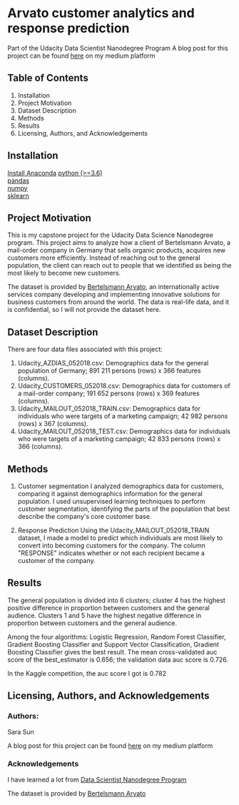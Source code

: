 # Arvato customer analytics and response prediction
 Part of the Udacity Data Scientist Nanodegree Program
 A blog post for this project can be found [here]( ) on my medium platform
## Table of Contents
1. Installation
2. Project Motivation
3. Dataset Description
4. Methods
5. Results
6. Licensing, Authors, and Acknowledgements
## Installation
  [Install Anaconda](https://www.anaconda.com/products/individual#Downloads)
  [python (>=3.6)](https://www.python.org/downloads/)\
  [pandas](https://pandas.pydata.org/)\
  [numpy](https://numpy.org/)\
  [sklearn](https://sklearn.org/)

## Project Motivation
This is my capstone project for the Udacity Data Science Nanodegree program. This project aims to analyze how a client of Bertelsmann Arvato, a mail-order company in Germany that sells organic products, acquires new customers more efficiently. Instead of reaching out to the general population, the client can reach out to people that we identified as being the most likely to become new customers.

The dataset is provided by [Bertelsmann Arvato](https://www.bertelsmann.com/divisions/arvato), an internationally active services company developing and implementing innovative solutions for business customers from around the world.  The data is real-life data, and it is confidential, so I will not provide the dataset here.

## Dataset Description
There are four data files associated with this project:

1. Udacity_AZDIAS_052018.csv: Demographics data for the general population of Germany; 891 211 persons (rows) x 366 features (columns).
2. Udacity_CUSTOMERS_052018.csv: Demographics data for customers of a mail-order company; 191 652 persons (rows) x 369 features (columns).
3. Udacity_MAILOUT_052018_TRAIN.csv: Demographics data for individuals who were targets of a marketing campaign; 42 982 persons (rows) x 367 (columns).
4. Udacity_MAILOUT_052018_TEST.csv: Demographics data for individuals who were targets of a marketing campaign; 42 833 persons (rows) x 366 (columns).

## Methods
1. Customer segmentation
I analyzed demographics data for customers, comparing it against demographics information for the general population. I used unsupervised learning techniques to perform customer segmentation, identifying the parts of the population that best describe the company's core customer base. 

2. Response Prediction
Using the Udacity_MAILOUT_052018_TRAIN dataset, I made a model to predict which individuals are most likely to convert into becoming customers for the company. The column "RESPONSE" indicates whether or not each recipient became a customer of the company. 

## Results
The general population is divided into 6 clusters; cluster 4 has the highest positive difference in proportion between customers and the general audience. Clusters 1 and 5 have the highest negative difference in proportion between customers and the general audience.

Among the four algorithms: Logistic Regression, Random Forest Classifier, Gradient Boosting Classifier and 
Support Vector Classification, Gradient Boosting Classifier gives the best result. The mean cross-validated auc score of the best_estimator is 0.656; the validation data auc score is 0.726.

In the Kaggle competition, the auc score I got is 0.782

## Licensing, Authors, and Acknowledgements
### Authors: 
Sara Sun

A blog post for this project can be found [here]() on my medium platform
### Acknowledgements
I have learned a lot from [Data Scientist Nanodegree Program](https://classroom.udacity.com)

The dataset is provided by [Bertelsmann Arvato](https://www.bertelsmann.com/divisions/arvato)

